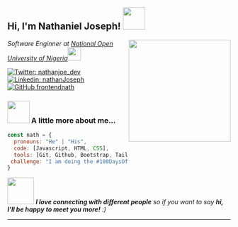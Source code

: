 <h2> Hi, I'm Nathaniel Joseph! <img src="https://media.giphy.com/media/mGcNjsfWAjY5AEZNw6/giphy.gif" width="50"></h2>
<img align='right' src="https://media3.giphy.com/media/wvQIqJyNBOCjK/giphy.gif?cid=ecf05e47pgzrg6r3xfrbqbryqq0ywjgyvu04g01ekabhs0c0&ep=v1_gifs_search&rid=giphy.gif&ct=g" width="230">
<p><em>Software Enginner at <a href="https://nou.edu.ng/">National Open University of Nigeria</a><img src="https://media.giphy.com/media/fYSnHlufseco8Fh93Z/giphy.gif" width="30"></br></em></p>

[![Twitter: nathanjoe_dev](https://img.shields.io/twitter/follow/nathanjoe_dev?style=social)](https://twitter.com/nathanjoe_dev)
[![Linkedin: nathanJoseph](https://img.shields.io/badge/-NathanJoseph-blue?style=flat-square&logo=Linkedin&logoColor=white&link=https://linkedin.com/in/nathan-joseph-91790a274/)](https://https://www.linkedin.com/in/nathan-joseph-91790a274/)
[![GitHub frontendnath](https://img.shields.io/github/followers/frontendnath?label=follow&style=social)](https://github.com/frontendnath)


### <img src="https://media.giphy.com/media/VgCDAzcKvsR6OM0uWg/giphy.gif" width="50"> A little more about me...  

```javascript
const nath = {
  pronouns: "He" | "His",
  code: [Javascript, HTML, CSS],
  tools: [Git, Github, Bootstrap, Tailwind CSS, Sass],
 challenge: "I am doing the #100DaysOfCode challenge focused on JavaScript and Typescript"
}
```

<img src="https://media.giphy.com/media/LnQjpWaON8nhr21vNW/giphy.gif" width="60"> <em><b>I love connecting with different people</b> so if you want to say <b>hi, I'll be happy to meet you more!</b> :)</em>

---
